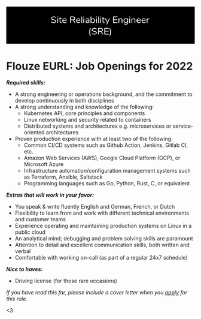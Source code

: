 ![Join Us](/assets/opportunities.png)

# Flouze EURL: Job Openings for 2022

***Required skills:***

- A strong engineering or operations background, and the commitment to develop continuously in both disciplines
- A strong understanding and knowledge of the following: 
    * Kubernetes API, core principles and components
    * Linux networking and security related to containers
    * Distributed systems and architectures e.g. microservices or service-oriented architectures
- Proven production experience with at least two of the following:
    * Common CI/CD systems such as Github Action, Jenkins, Gitlab CI, etc.
    * Amazon Web Services (AWS), Google Cloud Platform (GCP), or Microsoft Azure
    * Infrastructure automation/configuration management systems such as Terraform, Ansible, Saltstack
    * Programming languages such as Go, Python, Rust, C, or equivalent

***Extras that will work in your favor:***
- You speak & write fluently English and German, French, or Dutch
- Flexibility to learn from and work with different technical environments and customer teams
- Experience operating and maintaining production systems on Linux in a public cloud
- An analytical mind; debugging and problem solving skills are paramount
- Attention to detail and excellent communication skills, both written and verbal
- Comfortable with working on-call (as part of a regular 24x7 schedule)

***Nice to haves:***
- Driving license (for those rare occasions)

*If you have read this far, please include a cover letter when you [apply](flouze-eurl@pm.me) for this role.*

<3
